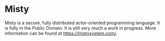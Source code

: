 # Misty
 Misty is a secure, fully distributed actor-oriented programming language.
 It is fully in the Public Domain.
 It is still very much a work in progress.
 More information can be found at https://mistysystem.com/.
